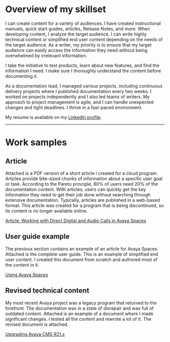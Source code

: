 # Overview of my skillset
I can create content for a variety of audiences. I have created instructional manuals, quick start guides, articles, Release Notes, and more. When developing content, I analyze the target audience. I can write highly technical content or simplified end user content depending on the needs of the target audience. As a writer, my priority is to ensure that my target audience can easily access the information they need without being overwhelmed by irrelevant information.

I take the initiative to test products, learn about new features, and find the information I need. I make sure I thoroughly understand the content before documenting it. 

As a documentation lead, I managed various projects, including continuous delivery projects where I published documentation every two weeks. I worked on projects independently and I also led teams of writers. My approach to project management is agile, and I can handle unexpected changes and tight deadlines. I thrive in a fast-paced environment.

My resume is available on my [LinkedIn profile](https://www.linkedin.com/in/khad-a-936aa81b/).

***
# Work samples

## Article
Attached is a PDF version of a short article I created for a cloud program. Articles provide bite-sized chunks of information about a specific user goal or task. According to the Pareto principle, 80% of users need 20% of the documentation content. With articles, users can quickly get the key information they need to get their job done without searching through extensive documentation. Typically, articles are published in a web-based format. This article was created for a program that is being discontinued, so its content is no longer available online.

[Article: Working with Direct Digital and Audio Calls in Avaya Spaces](https://github.com/user-attachments/files/17836587/Article_working_with_direct_digital_and_audio_calls_in_avaya_spaces.pdf)

## User guide example
The previous section contains an example of an article for Avaya Spaces. Attached is the complete user guide. This is an example of simplified end user content. I created this document from scratch and authored most of the content in it.

[Using Avaya Spaces](https://github.com/user-attachments/files/17836679/Using.Avaya.Spaces_March.2024.GA.pdf)

## Revised technical content
My most recent Avaya project was a legacy program that returned to the forefront. The documentation was in a state of disrepair and was full of outdated content. Attached is an example of a document where I made significant changes. I tested all the content and rewrote a lot of it. The revised document is attached. 

[Upgrading Avaya CMS R21.x](https://github.com/user-attachments/files/17836725/R21_UpgradingAvayaCMS.pdf)
